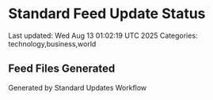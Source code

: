 # Standard Feed Update Status
Last updated: Wed Aug 13 01:02:19 UTC 2025
Categories: technology,business,world

## Feed Files Generated

Generated by Standard Updates Workflow
